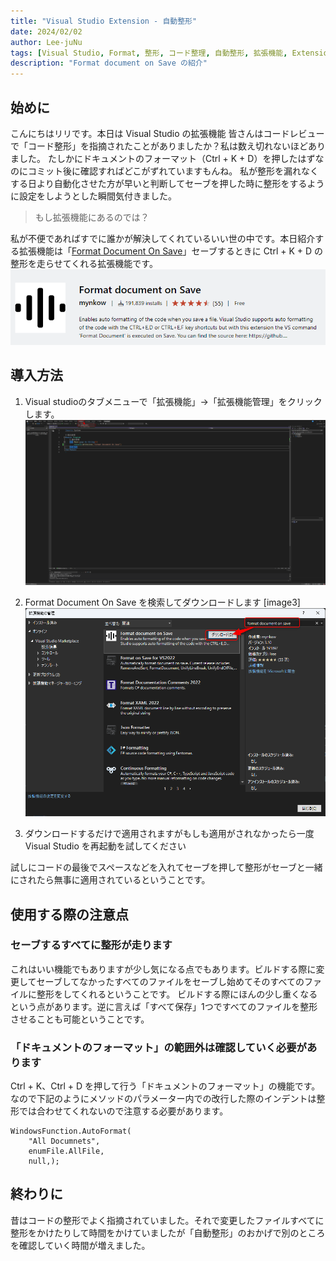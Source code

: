 ```yaml
---
title: "Visual Studio Extension - 自動整形"
date: 2024/02/02
author: Lee-juNu
tags: [Visual Studio, Format, 整形, コード整理, 自動整形, 拡張機能, Extension ]
description: "Format document on Save の紹介"
---
```


## 始めに
こんにちはリリです。本日は Visual Studio の拡張機能
皆さんはコードレビューで「コード整形」を指摘されたことがありましたか？私は数え切れないほどありました。
たしかにドキュメントのフォーマット（Ctrl + K + D）を押したはずなのにコミット後に確認すればどこがずれていますもんね。
私が整形を漏れなくする日より自動化させた方が早いと判断してセーブを押した時に整形をするように設定をしようとした瞬間気付きました。

> もし拡張機能にあるのでは？

私が不便であればすでに誰かが解決してくれているいい世の中です。本日紹介する拡張機能は「[Format Document On Save](https://marketplace.visualstudio.com/items?itemName=mynkow.FormatdocumentonSave)」セーブするときに Ctrl + K + D の整形を走らせてくれる拡張機能です。
![Format Document On Save](images/AutoFormat01.png)


## 導入方法
1. Visual studioのタブメニューで「拡張機能」→「拡張機能管理」をクリックします。
![拡張機能の追加メニュー](images/AutoFormat02.png)

2. Format Document On Save を検索してダウンロードします
[image3]
![Format document On Save のダウンロード](images/AutoFormat03.png)

3. ダウンロードするだけで適用されますがもしも適用がされなかったら一度 Visual Studio を再起動を試してください

試しにコードの最後でスペースなどを入れてセーブを押して整形がセーブと一緒にされたら無事に適用されているということです。

## 使用する際の注意点

### セーブするすべてに整形が走ります

これはいい機能でもありますが少し気になる点でもあります。ビルドする際に変更してセーブしてなかったすべてのファイルをセーブし始めてそのすべてのファイルに整形をしてくれるということです。
ビルドする際にほんの少し重くなるという点があります。逆に言えば「すべて保存」1つですべてのファイルを整形させることも可能ということです。


### 「ドキュメントのフォーマット」の範囲外は確認していく必要があります

Ctrl + K、Ctrl + D を押して行う「ドキュメントのフォーマット」の機能です。
なので下記のようにメソッドのパラメーター内での改行した際のインデントは整形では合わせてくれないので注意する必要があります。

```
WindowsFunction.AutoFormat(
    "All Documnets",
    enumFile.AllFile,
    null,);
```

## 終わりに

昔はコードの整形でよく指摘されていました。それで変更したファイルすべてに整形をかけたりして時間をかけていましたが「自動整形」のおかげで別のところを確認していく時間が増えました。

